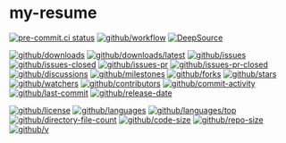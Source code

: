 # my-resume

[![pre-commit.ci status](https://results.pre-commit.ci/badge/github/Freed-Wu/my-resume/main.svg)](https://results.pre-commit.ci/latest/github/Freed-Wu/my-resume/main)
[![github/workflow](https://github.com/Freed-Wu/my-resume/actions/workflows/main.yml/badge.svg)](https://github.com/Freed-Wu/my-resume/actions)
[![DeepSource](https://deepsource.io/gh/Freed-Wu/my-resume.svg/?show_trend=true)](https://deepsource.io/gh/Freed-Wu/my-resume)

[![github/downloads](https://shields.io/github/downloads/Freed-Wu/my-resume/total)](https://github.com/Freed-Wu/my-resume/releases)
[![github/downloads/latest](https://shields.io/github/downloads/Freed-Wu/my-resume/latest/total)](https://github.com/Freed-Wu/my-resume/releases/latest)
[![github/issues](https://shields.io/github/issues/Freed-Wu/my-resume)](https://github.com/Freed-Wu/my-resume/issues)
[![github/issues-closed](https://shields.io/github/issues-closed/Freed-Wu/my-resume)](https://github.com/Freed-Wu/my-resume/issues?q=is%3Aissue+is%3Aclosed)
[![github/issues-pr](https://shields.io/github/issues-pr/Freed-Wu/my-resume)](https://github.com/Freed-Wu/my-resume/pulls)
[![github/issues-pr-closed](https://shields.io/github/issues-pr-closed/Freed-Wu/my-resume)](https://github.com/Freed-Wu/my-resume/pulls?q=is%3Apr+is%3Aclosed)
[![github/discussions](https://shields.io/github/discussions/Freed-Wu/my-resume)](https://github.com/Freed-Wu/my-resume/discussions)
[![github/milestones](https://shields.io/github/milestones/all/Freed-Wu/my-resume)](https://github.com/Freed-Wu/my-resume/milestones)
[![github/forks](https://shields.io/github/forks/Freed-Wu/my-resume)](https://github.com/Freed-Wu/my-resume/network/members)
[![github/stars](https://shields.io/github/stars/Freed-Wu/my-resume)](https://github.com/Freed-Wu/my-resume/stargazers)
[![github/watchers](https://shields.io/github/watchers/Freed-Wu/my-resume)](https://github.com/Freed-Wu/my-resume/watchers)
[![github/contributors](https://shields.io/github/contributors/Freed-Wu/my-resume)](https://github.com/Freed-Wu/my-resume/graphs/contributors)
[![github/commit-activity](https://shields.io/github/commit-activity/w/Freed-Wu/my-resume)](https://github.com/Freed-Wu/my-resume/graphs/commit-activity)
[![github/last-commit](https://shields.io/github/last-commit/Freed-Wu/my-resume)](https://github.com/Freed-Wu/my-resume/commits)
[![github/release-date](https://shields.io/github/release-date/Freed-Wu/my-resume)](https://github.com/Freed-Wu/my-resume/releases/latest)

[![github/license](https://shields.io/github/license/Freed-Wu/my-resume)](https://github.com/Freed-Wu/my-resume/blob/main/LICENSE)
[![github/languages](https://shields.io/github/languages/count/Freed-Wu/my-resume)](https://github.com/Freed-Wu/my-resume)
[![github/languages/top](https://shields.io/github/languages/top/Freed-Wu/my-resume)](https://github.com/Freed-Wu/my-resume)
[![github/directory-file-count](https://shields.io/github/directory-file-count/Freed-Wu/my-resume)](https://github.com/Freed-Wu/my-resume)
[![github/code-size](https://shields.io/github/languages/code-size/Freed-Wu/my-resume)](https://github.com/Freed-Wu/my-resume)
[![github/repo-size](https://shields.io/github/repo-size/Freed-Wu/my-resume)](https://github.com/Freed-Wu/my-resume)
[![github/v](https://shields.io/github/v/release/Freed-Wu/my-resume)](https://github.com/Freed-Wu/my-resume)
